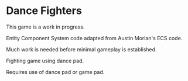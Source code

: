 # Dance Fighters

This game is a work in progress. 

Entity Component System code adapted from Austin Morlan's ECS code.

Much work is needed before minimal gameplay is established.

Fighting game using dance pad.

Requires use of dance pad or game pad.
